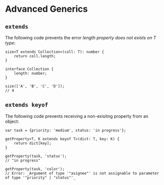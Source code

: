 # Advanced Generics

## `extends`

The following code prevents the error _length property does not exists on T type_:

```
size<T extends Collection>(coll: T): number {
	return coll.length;
}

interface Collection {
	length: number;
}
```

```
size(['A', 'B', 'C', 'D']);
// 4
```

## `extends keyof`

The following code prevents receiving a non-exisitng property from an object:

```
var task = {priority: 'medium', status: 'in progress'};

getProperty<T, K extends keyof T>(dict: T, key: K) {
	return dict[key];
}
```

```
getProperty(task, 'status');
// "in progress"

getProperty(task, 'color');
// Error: _Argument of type '"asignee"' is not assignable to parameter of type '"priority" | "status"'_
```

